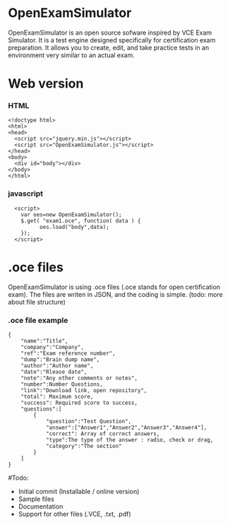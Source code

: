 # OpenExamSimulator
OpenExamSimulator is an open source sofware inspired by VCE Exam Simulator. It is a test engine designed specifically for certification exam preparation. It allows you to create, edit, and take practice tests in an environment very similar to an actual exam.


# Web version

### HTML 
```
<!doctype html>
<html>
<head>
  <script src="jquery.min.js"></script>
  <script src="OpenExamSimulator.js"></script>
</head>
<body>
  <div id="body"></div>
</body>
</html>
```

### javascript 
```
  <script>
	var oes=new OpenExamSimulator();
  	$.get( "exam1.oce", function( data ) {		  
		  oes.load("body",data);
	});
  </script>
```


# .oce files
OpenExamSimulator is using .oce files (.oce stands for open certification exam). 
The files are writen in JSON, and the coding is simple. (todo: more about file structure)

### .oce file example
```
{
	"name":"Title",
	"company":"Company",
	"ref":"Exam reference number",	
	"dump":"Brain dump name",
	"author":"Author name",
	"date":"Rlease date",
	"note":"Any other comments or notes",
	"number":Number Questions,
	"link":"Download link, open repository",
	"total": Maximum score,
	"success": Required score to success,
	"questions":[
		{
			"question":"Test Question",
			"answer":["Answer1","Answer2","Answer3","Answer4"],
			"correct": Array of correct answers,
			"type":The type of the answer : radio, check or drag,
			"category":"The section"
		}
	]
}
```



#Todo:
- Initial commit (Installable / online version)
- Sample files
- Documentation
- Support for other files  (.VCE, .txt, .pdf)
